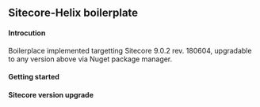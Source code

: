 ## Sitecore-Helix boilerplate  

#### Introcution

Boilerplace implemented targetting Sitecore 9.0.2 rev. 180604, upgradable to any version above via Nuget package manager.

#### Getting started


#### Sitecore version upgrade